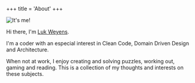 +++
title = 'About'
+++

![It's me!](/LukWeyens.JPG#floatright)

Hi there, I'm [Luk Weyens](). 

I'm a coder with an especial interest in Clean Code, Domain Driven Design and Architecture.

When not at work, I enjoy creating and solving puzzles, working out, gaming and reading. This is a collection of my thoughts and interests on these subjects.
